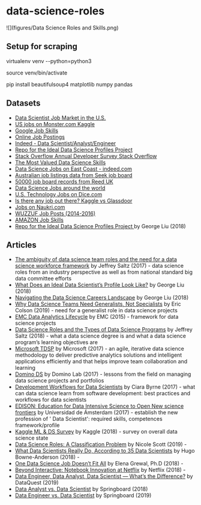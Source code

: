 # data-science-roles

![](figures/Data Science Roles and Skills.png)

## Setup for scraping

virtualenv venv --python=python3

source venv/bin/activate

pip install beautifulsoup4 matplotlib numpy pandas

## Datasets

- [Data Scientist Job Market in the U.S.](https://www.kaggle.com/sl6149/data-scientist-job-market-in-the-us)
- [US jobs on Monster.com	Kaggle](https://www.kaggle.com/PromptCloudHQ/us-jobs-on-monstercom)
- [Google Job Skills](https://www.kaggle.com/niyamatalmass/google-job-skills)
- [Online Job Postings](https://www.kaggle.com/madhab/jobposts)
- [Indeed  - Data Scientist/Analyst/Engineer](https://www.kaggle.com/elroyggj/indeed--data-scientistanalystengineer)
- [Repo for the Ideal Data Science Profiles Project](https://github.com/georgeliu1998/ideal_profiles)
- [Stack Overflow Annual Developer Survey	Stack Overflow](https://insights.stackoverflow.com/survey)
- [The Most Valued Data Science Skills](http://www.rpubs.com/eyeden/373561)
- [Data Science Jobs on East Coast - indeed.com](https://www.kaggle.com/gk5894/data-science-jobs-on-east-coast-indeedcom)
- [Australian job listings data from Seek job board](https://www.kaggle.com/PromptCloudHQ/australian-job-listings-data-from-seek-job-board)
- [50000 job board records from Reed UK](https://www.kaggle.com/jobspikr/50000-job-board-record-from-reed-uk)
- [Data Science Jobs around the world](https://www.kaggle.com/jonatancr/data-science-jobs-around-the-world)
- [U.S. Technology Jobs on Dice.com](https://www.kaggle.com/PromptCloudHQ/us-technology-jobs-on-dicecom)
- [Is there any job out there? Kaggle vs Glassdoor](https://www.kaggle.com/andresionek/is-there-any-job-out-there-kaggle-vs-glassdoor#How-does-company-size-impact-salaries?)
- [Jobs on Naukri.com](https://www.kaggle.com/PromptCloudHQ/jobs-on-naukricom)
- [WUZZUF Job Posts (2014-2016)](https://www.kaggle.com/WUZZUF/wuzzuf-job-posts)
- [AMAZON Job Skills](https://www.kaggle.com/atahmasb/amazon-job-skills)
- [Repo for the Ideal Data Science Profiles Project ](https://github.com/georgeliu1998/ideal_profiles) by George Liu (2018) 

## Articles

- [The ambiguity of data science team roles and the need for a data science workforce framework](https://ieeexplore.ieee.org/abstract/document/8258190) by Jeffrey Saltz (2017) - data science roles from an industry perspective as well as from national standard big data committee efforts
- [What Does an Ideal Data Scientist’s Profile Look Like?](https://towardsdatascience.com/what-does-an-ideal-data-scientists-profile-look-like-7d7bd78ff7ab) by George Liu (2018)
- [Navigating the Data Science Careers Landscape](https://hackernoon.com/navigating-the-data-science-career-landscape-db746a61ac62) by George Liu (2018)
- [Why Data Science Teams Need Generalists, Not Specialists](https://hbr.org/2019/03/why-data-science-teams-need-generalists-not-specialists?referral=03759&cm_vc=rr_item_page.bottom) by Eric Colson (2019) - need for a generalist role in data science projects 
- [EMC Data Analytics Lifecycle](https://onlinelibrary.wiley.com/doi/pdf/10.1002/9781119183686.ch2) by EMC (2015) - framework for data science projects
- [Data Science Roles and the Types of Data Science Programs](https://aisel.aisnet.org/cais/vol43/iss1/33/) by Jeffrey Saltz (2018) - what a data science degree is and what a data science program’s learning objectives are
- [Microsoft TDSP](https://docs.microsoft.com/en-us/azure/machine-learning/team-data-science-process/) by Microsoft (2017) - an agile, iterative data science methodology to deliver predictive analytics solutions and intelligent applications efficiently and that helps improve team collaboration and learning
- [Domino DS](https://www.dominodatalab.com/wp-content/uploads/domino-managing-ds.pdf) by Domino Lab (2017) - lessons from the field on managing data science projects and portfolios
- [Development Workflows for Data Scientists](https://resources.github.com/downloads/development-workflows-data-scientists.pdf) by Ciara Byrne (2017) - what can data science learn from software development: best practices and workflows for data scientists
- [EDISON: Education for Data Intensive Science to Open New science frontiers](https://cordis.europa.eu/project/rcn/198292/results/en) by Universidad de Ámsterdam (2017) - establish the new profession of ' Data Scientist': required skills, competences framework/profile
- [Kaggle ML & DS Survey](https://www.kaggle.com/kaggle/kaggle-survey-2018) by Kaggle (2018) - survey on overall data science state
- [Data Science Roles: A Classification Problem](https://towardsdatascience.com/data-science-roles-a-classification-problem-ebe6fae10169) by Nicole Scott (2019) - 
- [What Data Scientists Really Do, According to 35 Data Scientists](https://hbr.org/2018/08/what-data-scientists-really-do-according-to-35-data-scientists?referral=03759&cm_vc=rr_item_page.bottom) by Hugo Bowne-Anderson (2018) - 
- [One Data Science Job Doesn’t Fit All](https://www.linkedin.com/pulse/one-data-science-job-doesnt-fit-all-elena-grewal/) by Elena Grewal, Ph.D (2018) - 
- [Beyond Interactive: Notebook Innovation at Netflix](https://medium.com/netflix-techblog/notebook-innovation-591ee3221233) by Netflix (2018) - 
- [Data Engineer, Data Analyst, Data Scientist — What’s the Difference?](https://www.dataquest.io/blog/data-analyst-data-scientist-data-engineer/) by DataQuest (2019)
- [Data Analyst vs. Data Scientist](https://www.springboard.com/blog/data-analyst-vs-data-scientist/) by Springboard (2018)
- [Data Engineer vs. Data Scientist](https://www.springboard.com/blog/data-engineer-vs-data-scientist/) by Springboard (2019)
